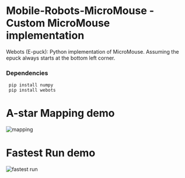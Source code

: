 # Mobile-Robots-MicroMouse - Custom MicroMouse implementation  

Webots (E-puck): Python implementation of MicroMouse. Assuming the epuck always starts at the bottom left corner. 

### Dependencies 
     pip install numpy  
     pip install webots  

# A-star Mapping demo  
![mapping](https://user-images.githubusercontent.com/64340009/235508261-db54044d-9b3d-466a-8d3a-d874bf5ae6b9.gif)

# Fastest Run demo
![fastest run](https://user-images.githubusercontent.com/64340009/235508329-da9b95f6-01af-490b-9afc-1ce01c8eeab5.gif)

